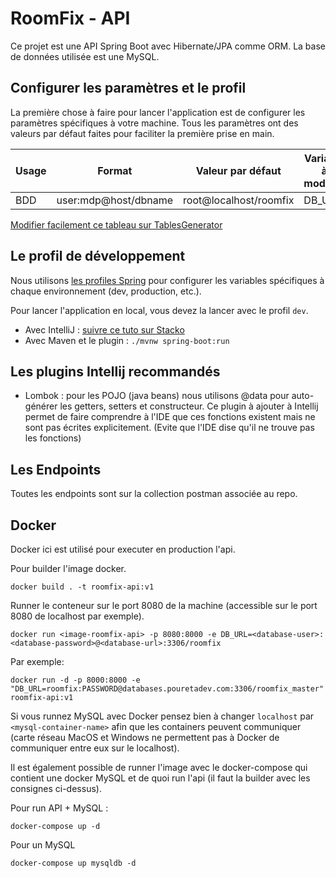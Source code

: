 # RoomFix - API

Ce projet est une API Spring Boot avec Hibernate/JPA comme ORM. 
La base de données utilisée est une MySQL.

## Configurer les paramètres et le profil

La première chose à faire pour lancer l'application est de configurer les paramètres spécifiques à votre machine.
Tous les paramètres ont des valeurs par défaut faites pour faciliter la première prise en main.

| Usage            | Format               | Valeur par défaut      | Variable à modifier    |
|------------------|----------------------|------------------------|------------------------|
| BDD              | user:mdp@host/dbname | root@localhost/roomfix | DB_URL                 |


[Modifier facilement ce tableau sur TablesGenerator](https://www.tablesgenerator.com/markdown_tables)


## Le profil de développement

Nous utilisons [les profiles Spring](https://docs.spring.io/spring-boot/docs/current/reference/html/boot-features-profiles.html)
pour configurer les variables spécifiques à chaque environnement (dev, production, etc.).

Pour lancer l'application en local, vous devez la lancer avec le profil `dev`.

* Avec IntelliJ : [suivre ce tuto sur Stacko](https://stackoverflow.com/a/39775038/7248759)
* Avec Maven et le plugin : `./mvnw spring-boot:run`

## Les plugins Intellij recommandés

- Lombok : pour les POJO (java beans) nous utilisons @data pour auto-générer les getters, setters et constructeur. Ce plugin à ajouter
à Intellij permet de faire comprendre à l'IDE que ces fonctions existent mais ne sont pas écrites explicitement.
(Evite que l'IDE dise qu'il ne trouve pas les fonctions)


## Les Endpoints

Toutes les endpoints sont sur la collection postman associée au repo.


## Docker

Docker ici est utilisé pour executer en production l'api.

Pour builder l'image docker.

```
docker build . -t roomfix-api:v1
```

Runner le conteneur sur le port 8080 de la machine (accessible sur le port 8080 de localhost par exemple).

```
docker run <image-roomfix-api> -p 8080:8000 -e DB_URL=<database-user>:<database-password>@<database-url>:3306/roomfix
```

Par exemple:
```
docker run -d -p 8000:8000 -e "DB_URL=roomfix:PASSWORD@databases.pouretadev.com:3306/roomfix_master" roomfix-api:v1
```

Si vous runnez MySQL avec Docker pensez bien à changer `localhost` par `<mysql-container-name>` afin que les containers peuvent communiquer (carte réseau MacOS et Windows ne permettent pas à Docker de communiquer entre eux sur le localhost).

Il est également possible de runner l'image avec le docker-compose qui contient une docker MySQL et de quoi run l'api (il faut la builder avec les consignes ci-dessus).

Pour run API + MySQL :
```
docker-compose up -d
```

Pour un MySQL
```
docker-compose up mysqldb -d
```










